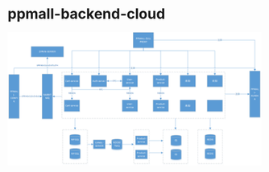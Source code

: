 # ppmall-backend-cloud


![image](https://github.com/AkiraRex/ppmall-backend-cloud/blob/master/files/%E6%9E%B6%E6%9E%84%E5%9B%BE.png)
